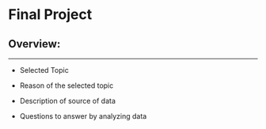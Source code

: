 # Final Project

## Overview:
---

- Selected Topic

- Reason of the selected topic

- Description of source of data

- Questions to answer by analyzing data 